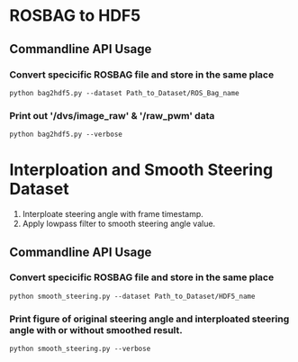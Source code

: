 # ROSBAG to HDF5
## Commandline API Usage
### Convert specicific ROSBAG file and store in the same place
```sh=
python bag2hdf5.py --dataset Path_to_Dataset/ROS_Bag_name
```
### Print out '/dvs/image_raw' & '/raw_pwm' data
```sh=
python bag2hdf5.py --verbose
```

# Interploation and Smooth Steering Dataset
1. Interploate steering angle with frame timestamp.
2. Apply lowpass filter to smooth steering angle value.
## Commandline API Usage
### Convert specicific ROSBAG file and store in the same place
```sh=
python smooth_steering.py --dataset Path_to_Dataset/HDF5_name
```
### Print figure of original steering angle and interploated steering angle with or without smoothed result.
```sh=
python smooth_steering.py --verbose
```